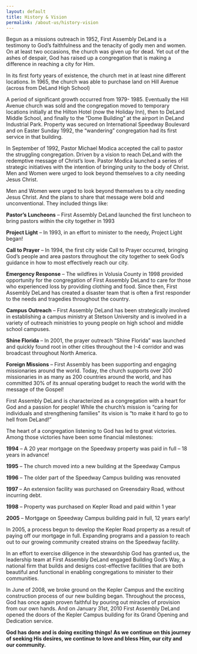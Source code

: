 ```yaml
---
layout: default
title: History & Vision
permalink: /about-us/history-vision
---
```


Begun as a missions outreach in 1952, First Assembly DeLand is a testimony to God’s faithfulness and the tenacity of godly men and women. On at least two occasions, the church was given up for dead. Yet out of the ashes of despair, God has raised up a congregation that is making a difference in reaching a city for Him.

In its first forty years of existence, the church met in at least nine different locations. In 1965, the church was able to purchase land on Hill Avenue (across from DeLand High School)

A period of significant growth occurred from 1979- 1985. Eventually the Hill Avenue church was sold and the congregation moved to temporary locations initially at the Hilton Hotel (now the Holiday Inn), then to DeLand Middle School, and finally to the “Dome Building” at the airport in DeLand Industrial Park. Property was secured on International Speedway Boulevard and on Easter Sunday 1992, the “wandering” congregation had its first service in that building.

In September of 1992, Pastor Michael Modica accepted the call to pastor the struggling congregation. Driven by a vision to reach DeLand with the redemptive message of Christ’s love. Pastor Modica launched a series of strategic initiatives with the intention of bringing unity to the body of Christ. Men and Women were urged to look beyond themselves to a city needing Jesus Christ.

Men and Women were urged to look beyond themselves to a city needing Jesus Christ. And the plans to share that message were bold and unconventional. They included things like:

**Pastor’s Luncheons** – First Assembly DeLand launched the first luncheon to bring pastors within the city together in 1993

**Project Light** – In 1993, in an effort to minister to the needy, Project Light began!

**Call to Prayer** – In 1994, the first city wide Call to Prayer occurred, bringing God’s people and area pastors throughout the city together to seek God’s guidance in how to most effectively reach our city.

**Emergency Response** – The wildfires in Volusia County in 1998 provided opportunity for the congregation of First Assembly DeLand to care for those who experienced loss by providing clothing and food. Since then, First Assembly DeLand has created a disaster team that is often a first responder to the needs and tragedies throughout the country.

**Campus Outreach** – First Assembly DeLand has been strategically involved in establishing a campus ministry at Stetson University and is involved in a variety of outreach ministries to young people on high school and middle school campuses.

**Shine Florida** – In 2001, the prayer outreach “Shine Florida” was launched and quickly found root in other cities throughout the I-4 corridor and was broadcast throughout North America.

**Foreign Missions** – First Assembly has been supporting and engaging missionaries around the world. Today, the church supports over 200 missionaries in as many as 200 countries around the world, and has committed 30% of its annual operating budget to reach the world with the message of the Gospel!

First Assembly DeLand is characterized as a congregation with a heart for God and a passion for people! While the church’s mission is “caring for individuals and strengthening families” its vision is “to make it hard to go to hell from DeLand!”

The heart of a congregation listening to God has led to great victories. Among those victories have been some financial milestones:

**1994** – A 20 year mortgage on the Speedway property was paid in full – 18 years in advance!

**1995** – The church moved into a new building at the Speedway Campus

**1996** – The older part of the Speedway Campus building was renovated

**1997** – An extension facility was purchased on Greensdairy Road, without incurring debt.

**1998** – Property was purchased on Kepler Road and paid within 1 year

**2005** – Mortgage on Speedway Campus building paid in full, 12 years early!

In 2005, a process begun to develop the Kepler Road property as a result of paying off our mortgage in full. Expanding programs and a passion to reach out to our growing community created strains on the Speedway facility.

In an effort to exercise diligence in the stewardship God has granted us, the leadership team at First Assembly DeLand engaged Building God’s Way, a national firm that builds and designs cost-effective facilities that are both beautiful and functional in enabling congregations to minister to their communities.

In June of 2008, we broke ground on the Kepler Campus and the exciting construction process of our new building began. Throughout the process, God has once again proven faithful by pouring out miracles of provision from our own hands. And on January 31st, 2010 First Assembly DeLand opened the doors of the Kepler Campus building for its Grand Opening and Dedication service.

**God has done and is doing exciting things! As we continue on this journey of seeking His desires, we continue to love and bless Him, our city and our community.**

